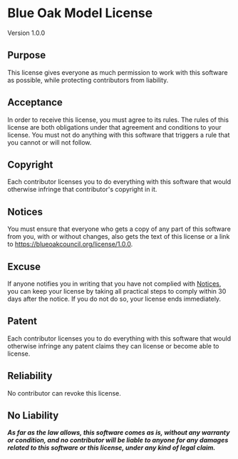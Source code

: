 # Blue Oak Model License

Version 1.0.0

## Purpose

This license gives everyone as much permission to work with this software as
possible, while protecting contributors from liability.

## Acceptance

In order to receive this license, you must agree to its rules.  The rules of
this license are both obligations under that agreement and conditions to your
license. You must not do anything with this software that triggers a rule that
you cannot or will not follow.

## Copyright

Each contributor licenses you to do everything with this software that would
otherwise infringe that contributor's copyright in it.

## Notices

You must ensure that everyone who gets a copy of any part of this software from
you, with or without changes, also gets the text of this license or a link to
<https://blueoakcouncil.org/license/1.0.0>.

## Excuse

If anyone notifies you in writing that you have not complied with
[Notices](#notices), you can keep your license by taking all practical steps to
comply within 30 days after the notice.  If you do not do so, your license ends
immediately.

## Patent

Each contributor licenses you to do everything with this software that would
otherwise infringe any patent claims they can license or become able to
license.

## Reliability

No contributor can revoke this license.

## No Liability

***As far as the law allows, this software comes as is, without any warranty or
condition, and no contributor will be liable to anyone for any damages related
to this software or this license, under any kind of legal claim.***

